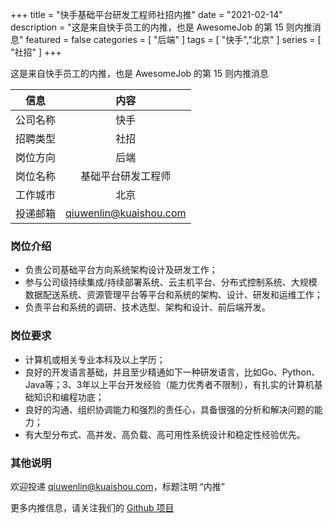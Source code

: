 +++
title = "快手基础平台研发工程师社招内推"
date = "2021-02-14"
description = "这是来自快手员工的内推，也是 AwesomeJob 的第 15 则内推消息"
featured = false
categories = [
    "后端"
]
tags = [
    "快手","北京"
]
series = [
    "社招"
]
+++

这是来自快手员工的内推，也是 AwesomeJob 的第 15 则内推消息
<!--more-->

| 信息 | 内容 |
| :-----:| :----: |
| 公司名称 | 快手 |
| 招聘类型 | 社招 |
| 岗位方向 | 后端 |
| 岗位名称 | 基础平台研发工程师 |
| 工作城市 | 北京 |
| 投递邮箱 | qiuwenlin@kuaishou.com |

### 岗位介绍

- 负责公司基础平台方向系统架构设计及研发工作；
- 参与公司级持续集成/持续部署系统、云主机平台、分布式控制系统、大规模数据配送系统、资源管理平台等平台和系统的架构、设计、研发和运维工作；
- 负责平台和系统的调研、技术选型、架构和设计、前后端开发。

### 岗位要求

- 计算机或相关专业本科及以上学历；
- 良好的开发语言基础，并且至少精通如下一种研发语言，比如Go、Python、Java等；3、3年以上平台开发经验（能力优秀者不限制），有扎实的计算机基础知识和编程功底；
- 良好的沟通、组织协调能力和强烈的责任心，具备很强的分析和解决问题的能力；
- 有大型分布式、高并发、高负载、高可用性系统设计和稳定性经验优先。

### 其他说明

欢迎投递 qiuwenlin@kuaishou.com，标题注明 “内推”

更多内推信息，请关注我们的 [Github 项目](https://github.com/Dikea/AwesomeJob)

